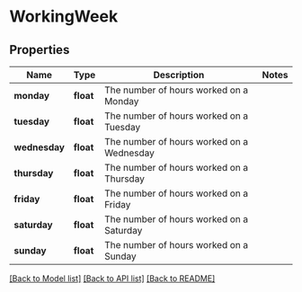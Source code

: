 # WorkingWeek

## Properties
Name | Type | Description | Notes
------------ | ------------- | ------------- | -------------
**monday** | **float** | The number of hours worked on a Monday | 
**tuesday** | **float** | The number of hours worked on a Tuesday | 
**wednesday** | **float** | The number of hours worked on a Wednesday | 
**thursday** | **float** | The number of hours worked on a Thursday | 
**friday** | **float** | The number of hours worked on a Friday | 
**saturday** | **float** | The number of hours worked on a Saturday | 
**sunday** | **float** | The number of hours worked on a Sunday | 

[[Back to Model list]](../README.md#documentation-for-models) [[Back to API list]](../README.md#documentation-for-api-endpoints) [[Back to README]](../README.md)


